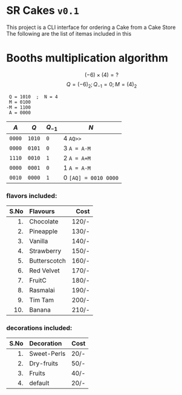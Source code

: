 # SR Cakes ```v0.1```
This project is a CLI interface for ordering a Cake from a Cake Store<br>
The following are the list of itemas included in this
# Booths multiplication algorithm
$$
(-6) \times (4)=?
$$
$$
Q = (-6)_{2}; Q_{-1}=0;M = (4)_{2}
$$
```
 Q = 1010  ;  N = 4
 M = 0100
-M = 1100
 A = 0000  
```
<!-- ``` -->
|$A$   |$Q$   |$Q_{-1}$|$N$|
|------|------|:-------|--|
|`0000`|`1010`|`0`     |4 ```AQ>> ```|
|`0000`|`0101`|`0`     |3 `A = A-M`|
|`1110`|`0010`|`1`     |2 `A = A+M`|
|`0000`|`0001`|`0`     |1 `A = A-M`|
|`0010`|`0000`|`1`     |0 `[AQ] = 0010 0000`|


### flavors included:
|S.No| Flavours      |  Cost |
|---:|:--------------|------:|
| 1. | Chocolate     | 120/-
| 2. | Pineapple     | 130/-
| 3. | Vanilla       | 140/-
| 4. | Strawberry    | 150/-
| 5. | Butterscotch  | 160/-
| 6. | Red Velvet    | 170/-
| 7. | FruitC        | 180/-
| 8. | Rasmalai      | 190/-
| 9. | Tim Tam       | 200/-
| 10.| Banana        | 210/-

### decorations included:
| S.No   |    Decoration    |  Cost|
|-------:|:-----------------|-----:|
| 1.     | Sweet-Perls      | 20/- |
| 2.     | Dry-fruits       | 50/- |
| 3.     | Fruits           | 40/- |
| 4.     | default          | 20/- |

<!--
Hello!!! Welcome to Srinivas' Cake Store..😋
Pleasure to see you..😊
-->
<!--
See https://github.com/srinu2003/micro for details.
-->
